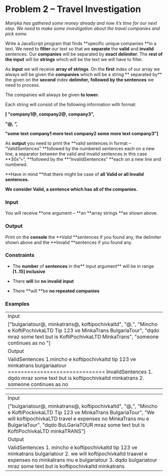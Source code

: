 # Problem 2 – Travel Investigation

*Mariyka has gathered some money already and now it’s time for our next step. We need to make some investigation about the travel companies and pick some.*

Write a JavaScript program that finds **specific unique companies **in a text. We need to **filter** our text so that we **separate** the **valid** and **invalid** sentences. Our **companies** will be separated by **exact delimiter**. The **rest of the input** will be **strings** which will be the text we will have to filter.

As **input** we will receive **array of strings**. On the **first** index of our array we always will be given the **companies** which will be a string ** separated by** the given on the **second** index **delimiter,** **followed by the sentences** we need to process.

The companies will always be given **to lower.**

Each string will consist of the following information with format:

**[ "company1@, company2@, company3",**

**"@,  “,**

**"some text company1 more text company2 some more text company3"]**

As **output** you need  to print the **valid sentences in format – "ValidSentences" **followed by the numbered sentences each on a new line, a separator between the valid and invalid sentences in this case **30x”=“, **followed by the **“InvalidSentences” **each on a new line and numbered.

**Have in mind **that there might be case of **all** **Valid or all Invalid sentences.**

**We consider Valid, a sentence which has all of the companies.**

### Input

You will receive **one argument – **an **array strings **as shown above.

### Output

Print on the **console** the **Valid **sentences if you found any, the delimiter shown above and the **Invalid **sentences if you found any.

### Constraints

* The **number** of **sentences** in the** input argument** will be in range **[1..15] inclusive**

* There **will** be **no invalid** **input**

* There **will **be **no repeated companies**

### Examples

<table>
  <tr>
    <td>Input</td>
  </tr>
  <tr>
    <td>["bulgariatour@, minkatrans@, koftipochivkaltd",
"@,",
"Mincho e KoftiPochivkaLTD Tip 123  ve MinkaTrans BulgariaTour",
"dqdo mraz some text but is KoftiPochivkaLTD MinkaTrans",
"someone continues as no "]</td>
  </tr>
  <tr>
    <td>Output</td>
  </tr>
  <tr>
    <td>ValidSentences
1.mincho  e koftipochivkaltd tip 123  ve minkatrans bulgariaatour
==============================
InvalidSentences
1. dqdo mraz  some text but is koftipochivkaltd minkatrans
2. someone continues as no</td>
  </tr>
</table>


<table>
  <tr>
    <td>Input</td>
  </tr>
  <tr>
    <td>["bulgariatour@, minkatrans@, koftipochivkaltd",
"@,",
"Mincho  e KoftiPockivkaLTD Tip 123  ve MinkaTrans BulgariaTour",
"We will koftipochivkaLTD travel e expenses no MinkaTrans mu e BulgariaTour",
"dqdo BuLGariaTOUR mraz some text but is KoftiPochivkaLTD minkaTRANS"]</td>
  </tr>
  <tr>
    <td>Output</td>
  </tr>
  <tr>
    <td>ValidSentences
1. mincho  e koftipochivkaltd tip 123  ve minkatrans bulgariatour
2. we will koftipochivkaltd traavel e expenses no minkatrans mu e bulgariatour
3. dqdo bulgariatour mraz  some text but is koftipochivkaltd minkatrans</td>
  </tr>
</table>


